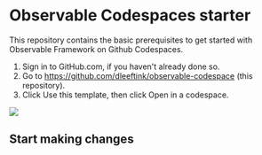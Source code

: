 # Observable Codespaces starter

This repository contains the basic prerequisites to get started with Observable Framework on Github Codespaces.

1. Sign in to GitHub.com, if you haven't already done so.
2. Go to https://github.com/dleeftink/observable-codespace (this repository).
3. Click Use this template, then click Open in a codespace.

![](https://docs.github.com/assets/cb-77734/mw-1440/images/help/repository/use-this-template-button.webp)

## Start making changes

